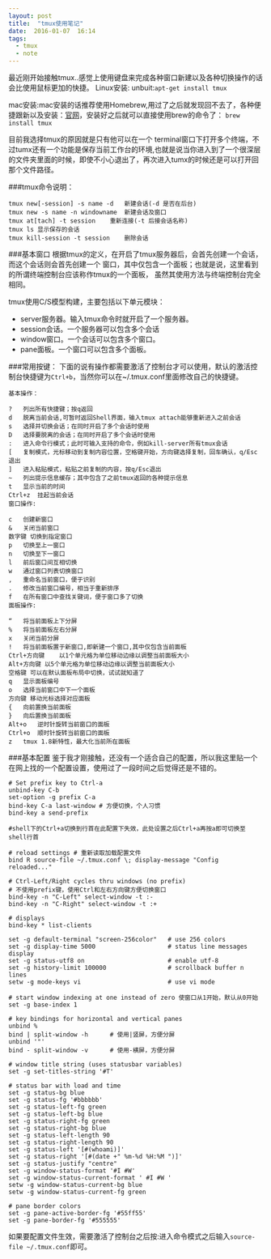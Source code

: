 ```yaml
---
layout: post
title:  "tmux使用笔记"
date:  2016-01-07  16:14
tags:
  - tmux
  - note
---
```


最近刚开始接触tmux..感觉上使用键盘来完成各种窗口新建以及各种切换操作的话会比使用鼠标更加的快捷。
Linux安装:
unbuit:```apt-get install tmux```

mac安装:mac安装的话推荐使用Homebrew,用过了之后就发现回不去了，各种便捷跟新以及安装：[官网][1]，安装好之后就可以直接使用brew的命令了：
```brew install tmux```

目前我选择tmux的原因就是只有他可以在一个 terminal窗口下打开多个终端，不过tumx还有一个功能是保存当前工作台的环境,也就是说当你进入到了一个很深层的文件夹里面的时候，即使不小心退出了，再次进入tumx的时候还是可以打开回那个文件路径。

###tmux命令说明：
```
tmux new[-session] -s name -d	新建会话(-d 是否在后台)
tmux new -s name -n windowname	新建会话及窗口
tmux at[tach] -t session	重新连接(-t 后接会话名称)
tmux ls	显示保存的会话
tmux kill-session -t session	删除会话
```

###基本窗口
根据tmux的定义，在开启了tmux服务器后，会首先创建一个会话，而这个会话则会首先创建一个 窗口，其中仅包含一个面板；也就是说，这里看到的所谓终端控制台应该称作tmux的一个面板， 虽然其使用方法与终端控制台完全相同。

tmux使用C/S模型构建，主要包括以下单元模块：

 - server服务器。输入tmux命令时就开启了一个服务器。
 - session会话。一个服务器可以包含多个会话
 - window窗口。一个会话可以包含多个窗口。
 - pane面板。一个窗口可以包含多个面板。

###常用按键：
下面的说有操作都需要激活了控制台才可以使用，默认的激活控制台快捷键为`Ctrl+b`，当然你可以在~/.tmux.conf里面修改自己的快捷键。
```
基本操作：

?	列出所有快捷键；按q返回
d	脱离当前会话,可暂时返回Shell界面，输入tmux attach能够重新进入之前会话
s	选择并切换会话；在同时开启了多个会话时使用
D	选择要脱离的会话；在同时开启了多个会话时使用
:	进入命令行模式；此时可输入支持的命令，例如kill-server所有tmux会话
[	复制模式，光标移动到复制内容位置，空格键开始，方向键选择复制，回车确认，q/Esc退出
]	进入粘贴模式，粘贴之前复制的内容，按q/Esc退出
~	列出提示信息缓存；其中包含了之前tmux返回的各种提示信息
t	显示当前的时间
Ctrl+z	挂起当前会话
窗口操作:

c	创建新窗口
&	关闭当前窗口
数字键	切换到指定窗口
p	切换至上一窗口
n	切换至下一窗口
l	前后窗口间互相切换
w	通过窗口列表切换窗口
,	重命名当前窗口，便于识别
.	修改当前窗口编号，相当于重新排序
f	在所有窗口中查找关键词，便于窗口多了切换
面板操作:

“	将当前面板上下分屏
%	将当前面板左右分屏
x	关闭当前分屏
!	将当前面板置于新窗口,即新建一个窗口,其中仅包含当前面板
Ctrl+方向键	以1个单元格为单位移动边缘以调整当前面板大小
Alt+方向键	以5个单元格为单位移动边缘以调整当前面板大小
空格键	可以在默认面板布局中切换，试试就知道了
q	显示面板编号
o	选择当前窗口中下一个面板
方向键	移动光标选择对应面板
{	向前置换当前面板
}	向后置换当前面板
Alt+o	逆时针旋转当前窗口的面板
Ctrl+o	顺时针旋转当前窗口的面板
z	tmux 1.8新特性，最大化当前所在面板
```

###基本配置
鉴于我才刚接触，还没有一个适合自己的配置，所以我这里贴一个在网上找的一个配置设置，使用过了一段时间之后觉得还是不错的。
 
``` 
# Set prefix key to Ctrl-a
unbind-key C-b
set-option -g prefix C-a
bind-key C-a last-window # 方便切换，个人习惯
bind-key a send-prefix

#shell下的Ctrl+a切换到行首在此配置下失效，此处设置之后Ctrl+a再按a即可切换至shell行首

# reload settings # 重新读取加载配置文件
bind R source-file ~/.tmux.conf \; display-message "Config reloaded..."

# Ctrl-Left/Right cycles thru windows (no prefix) 
# 不使用prefix键，使用Ctrl和左右方向键方便切换窗口
bind-key -n "C-Left" select-window -t :-
bind-key -n "C-Right" select-window -t :+

# displays 
bind-key * list-clients

set -g default-terminal "screen-256color"   # use 256 colors
set -g display-time 5000                    # status line messages display
set -g status-utf8 on                       # enable utf-8 
set -g history-limit 100000                 # scrollback buffer n lines
setw -g mode-keys vi                        # use vi mode

# start window indexing at one instead of zero 使窗口从1开始，默认从0开始 
set -g base-index 1

# key bindings for horizontal and vertical panes
unbind %
bind | split-window -h      # 使用|竖屏，方便分屏
unbind '"'
bind - split-window -v      # 使用-横屏，方便分屏

# window title string (uses statusbar variables)
set -g set-titles-string '#T'

# status bar with load and time 
set -g status-bg blue
set -g status-fg '#bbbbbb'
set -g status-left-fg green
set -g status-left-bg blue
set -g status-right-fg green
set -g status-right-bg blue
set -g status-left-length 90
set -g status-right-length 90
set -g status-left '[#(whoami)]'
set -g status-right '[#(date +" %m-%d %H:%M ")]'
set -g status-justify "centre"
set -g window-status-format '#I #W'
set -g window-status-current-format ' #I #W '
setw -g window-status-current-bg blue
setw -g window-status-current-fg green

# pane border colors
set -g pane-active-border-fg '#55ff55'
set -g pane-border-fg '#555555'
```

如果要配置文件生效，需要激活了控制台之后按:进入命令模式之后输入`source-file ~/.tmux.conf`即可。
 
[1]:http://brew.sh/
